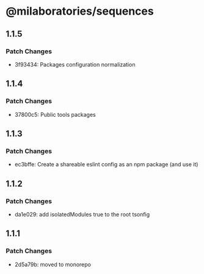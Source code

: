 # @milaboratories/sequences

## 1.1.5

### Patch Changes

- 3f93434: Packages configuration normalization

## 1.1.4

### Patch Changes

- 37800c5: Public tools packages

## 1.1.3

### Patch Changes

- ec3bffe: Create a shareable eslint config as an npm package (and use it)

## 1.1.2

### Patch Changes

- da1e029: add isolatedModules true to the root tsonfig

## 1.1.1

### Patch Changes

- 2d5a79b: moved to monorepo
